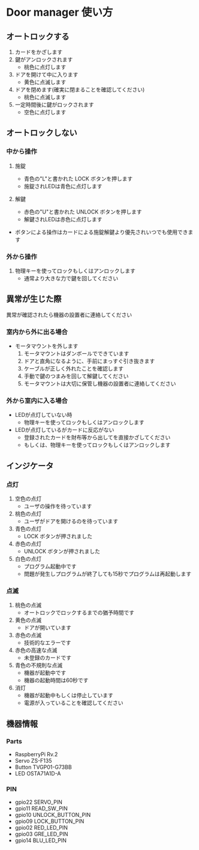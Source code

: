 # Door manager 使い方  
## オートロックする  
1. カードをかざします
1. 鍵がアンロックされます
	* 桃色に点灯します
1. ドアを開けて中に入ります
	* 黄色に点滅します
1. ドアを閉めます(確実に閉まることを確認してください)
	* 桃色に点滅します
1. 一定時間後に鍵がロックされます
	* 空色に点灯します

## オートロックしない  
### 中から操作
1. 施錠
  	* 青色の"L"と書かれた LOCK ボタンを押します
	* 施錠されLEDは青色に点灯します

1. 解鍵
	* 赤色の"U"と書かれた UNLOCK ボタンを押します
	* 解鍵されLEDは赤色に点灯します
* ボタンによる操作はカードによる施錠解鍵より優先されいつでも使用できます

### 外から操作  
1. 物理キーを使ってロックもしくはアンロックします
	* 通常より大きな力で鍵を回してください

## 異常が生じた際
異常が確認されたら機器の設置者に連絡してください  

### 室内から外に出る場合  
* モータマウントを外します
	1. モータマウントはダンボールでできています
	1. ドアと直角になるように、手前にまっすぐ引き抜きます
	1. ケーブルが正しく外れたことを確認します
	1. 手動で鍵のつまみを回して解鍵してください
	1. モータマウントは大切に保管し機器の設置者に連絡してください

### 外から室内に入る場合  
* LEDが点灯していない時
	* 物理キーを使ってロックもしくはアンロックします
* LEDが点灯しているがカードに反応がない
	* 登録されたカードを財布等から出してを直接かざしてください
	* もしくは、物理キーを使ってロックもしくはアンロックします

## インジケータ  
### 点灯
1. 空色の点灯
	* ユーザの操作を待っています
1. 桃色の点灯
	* ユーザがドアを開けるのを待っています
1. 青色の点灯
	* LOCK ボタンが押されました
1. 赤色の点灯
	* UNLOCK ボタンが押されました
1. 白色の点灯
	* プログラム起動中です
	* 問題が発生しプログラムが終了しても15秒でプログラムは再起動します

### 点滅
1. 桃色の点滅
	* オートロックでロックするまでの猶予時間です
1. 黄色の点滅
	* ドアが開いています
1. 赤色の点滅
	* 技術的なエラーです
1. 赤色の高速な点滅
	* 未登録のカードです
1. 青色の不規則な点滅
	* 機器が起動中です
	* 機器の起動時間は60秒です
1. 消灯
	* 機器が起動中もしくは停止しています
	* 電源が入っていることを確認してください

## 機器情報  
### Parts  
* RaspberryPi   Rv.2
* Servo         ZS-F135
* Button        TVGP01-G73BB
* LED           OSTA71A1D-A

### PIN  
* gpio22  SERVO_PIN			
* gpio11  READ_SW_PIN 		
* gpio10  UNLOCK_BUTTON_PIN
* gpio09  LOCK_BUTTON_PIN
* gpio02  RED_LED_PIN		
* gpio03  GRE_LED_PIN		
* gpio14  BLU_LED_PIN		
